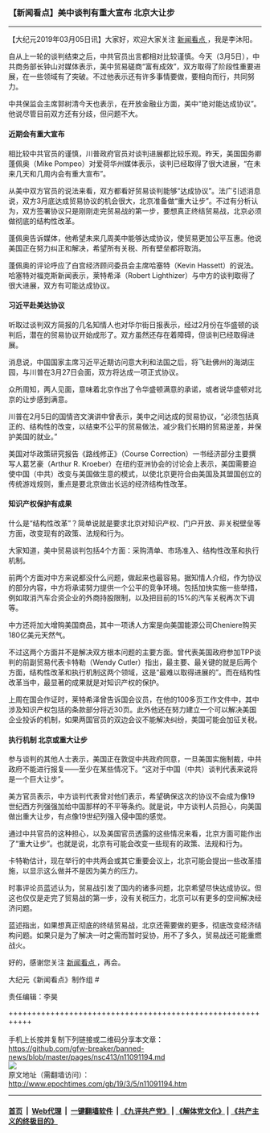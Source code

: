 ### 【新闻看点】美中谈判有重大宣布 北京大让步
------------------------

<p>
 【大纪元2019年03月05日讯】大家好，欢迎大家关注
 <a href="http://www.epochtimes.com/gb/tag/%E6%96%B0%E9%97%BB%E7%9C%8B%E7%82%B9.html">
  新闻看点
 </a>
 ，我是李沐阳。
</p>
<p>
 自从上一轮的谈判结束之后，中共官员出言都相对比较谨慎。今天（3月5日），中共商务部长钟山对媒体表示，美中贸易磋商“富有成效”，双方取得了阶段性重要进展，在一些领域有了突破。不过他表示还有许多事情要做，要相向而行，共同努力。
</p>
<p>
 中共保监会主席郭树清今天也表示，在开放金融业方面，美中“绝对能达成协议”。他说尽管目前双方还有分歧，但问题不大。
</p>
<h4>
 近期会有重大宣布
</h4>
<p>
 相比较中共官员的谨慎，川普政府官员对谈判进展都比较乐观。昨天，美国国务卿蓬佩奥（Mike Pompeo）对爱荷华州媒体表示，谈判已经取得了很大进展，“在未来几天和几周内会有重大宣布”。
</p>
<p>
 从美中双方官员的说法来看，双方都看好贸易谈判能够“达成协议”。法广引述消息说，双方3月底达成贸易协议的机会很大，北京准备做“重大让步”。不过有分析认为，双方签署协议只是刚刚走完贸易战的第一步，要想真正终结贸易战，北京必须做彻底的结构性改革。
</p>
<p>
 蓬佩奥告诉媒体，他希望未来几周美中能够达成协议，使贸易更加公平互惠。他说美国正在努力纠正和解决，希望所有关税、所有壁垒都将取消。
</p>
<p>
 蓬佩奥的评论呼应了白宫经济顾问委员会主席哈塞特（Kevin Hassett）的说法。哈塞特对福克斯新闻表示，莱特希泽（Robert Lighthizer）与中方的谈判取得了很大进展，双方有可能达成协议。
</p>
<h4>
 习近平赴美达协议
</h4>
<p>
 听取过谈判双方简报的几名知情人也对华尔街日报表示，经过2月份在华盛顿的谈判后，潜在的贸易协议开始成形了。双方虽然还存在着障碍，但谈判已经取得进展。
</p>
<p>
 消息说，中国国家主席习近平近期访问意大利和法国之后，将飞赴佛州的海湖庄园，与川普在3月27日会面，双方将达成一项正式协议。
</p>
<p>
 众所周知，两人见面，意味着北京作出了令华盛顿满意的承诺，或者说华盛顿对北京的让步感到满意。
</p>
<p>
 川普在2月5日的国情咨文演讲中曾表示，美中之间达成的贸易协议，“必须包括真正的、结构性的改变，以结束不公平的贸易做法，减少我们长期的贸易逆差，并保护美国的就业。”
</p>
<p>
 美国对华政策研究报告《路线修正》（Course Correction）一书经济部分主要撰写人葛艺豪（Arthur R. Kroeber）在纽约亚洲协会的讨论会上表示，美国需要迫使中国（中共）改变与美国做生意的模式，以使北京更符合由美国及其盟国创立的传统游戏规则，重点是要北京做出长远的经济结构性改革。
</p>
<h4>
 知识产权保护有成果
</h4>
<p>
 什么是“结构性改革”？简单说就是要求北京对知识产权、门户开放、非关税壁垒等方面，改变现有的政策、法规和行为。
</p>
<p>
 大家知道，美中贸易谈判包括4个方面：采购清单、市场准入、结构性改革和执行机制。
</p>
<p>
 前两个方面对中方来说都没什么问题，做起来也最容易。据知情人介绍，作为协议的部分内容，中方将承诺努力提供一个公平的竞争环境。包括加快实施一些举措，例如取消汽车合资企业的外商持股限制，以及把目前的15%的汽车关税再次下调等。
</p>
<p>
 中方还将加大增购美国商品，其中一项诱人方案是向美国能源公司Cheniere购买180亿美元天然气。
</p>
<p>
 不过这两个方面并不是解决双方根本问题的主要方面。曾代表美国政府参加TPP谈判的前副贸易代表卡特勒（Wendy Cutler）指出，最主要、最关键的就是后两个方面，结构性改革和执行机制这两个领域，这是“最难以取得进展的”。而在结构性改革当中，最显著的成果就是对知识产权的保护。
</p>
<p>
 上周在国会作证时，莱特希泽曾告诉国会议员，在他的100多页工作文件中，其中涉及知识产权包括的条款部分将近30页。此外他还在努力建立一个可以解决美国企业投诉的机制，如果两国官员的双边会议不能解决纠纷，美国可能会加征关税。
</p>
<h4>
 执行机制 北京或重大让步
</h4>
<p>
 参与谈判的其他人士表示，美国正在敦促中共政府同意，一旦美国实施制裁，中共政府不能进行报复——至少在某些情况下。“这对于中国（中共）谈判代表来说将是一个巨大让步”。
</p>
<p>
 美方官员表示，中方谈判代表曾对他们表示，希望确保这次的协议不会成为像19世纪西方列强强加给中国那样的不平等条约。就是说，中方谈判人员担心，向美国做出重大让步，有点像19世纪列强入侵中国的感觉。
</p>
<p>
 通过中共官员的这种担心，以及美国官员透露的这些情况来看，北京方面可能作出了“重大让步”。也就是说，北京有可能会改变一些现有的政策、法规和行为。
</p>
<p>
 卡特勒估计，现在举行的中共两会或其它重要会议上，北京可能会提出一些改革措施，以显示这么做并不是因为美方的压力。
</p>
<p>
 时事评论员蓝述认为，贸易战引发了国内的诸多问题，北京希望尽快达成协议。但这也仅仅是走完了贸易战的第一步，没有关税压力，北京可以有更多的空间解决经济问题。
</p>
<p>
 蓝述指出，如果想真正彻底的终结贸易战，北京还需要做的更多，彻底改变经济结构问题。如果只是为了解决一时之需而暂时妥协，用不了多久，贸易战还可能重燃战火。
</p>
<p>
 好的，感谢您关注
 <a href="http://www.epochtimes.com/gb/tag/%E6%96%B0%E9%97%BB%E7%9C%8B%E7%82%B9.html">
  新闻看点
 </a>
 ，再会。
</p>
<p>
 大纪元《新闻看点》制作组 #
</p>
<p>
 责任编辑：李昊
</p>

+++++++++++++++++++++++++++++++++++++++++++++++++++++++++++<br/><br/>
手机上长按并复制下列链接或二维码分享本文章：<br/>
https://github.com/gfw-breaker/banned-news/blob/master/pages/nsc413/n11091194.md <br/>
<a href='https://github.com/gfw-breaker/banned-news/blob/master/pages/nsc413/n11091194.md'><img src='https://github.com/gfw-breaker/banned-news/blob/master/pages/nsc413/n11091194.md.png'/></a> <br/>
原文地址（需翻墙访问）：http://www.epochtimes.com/gb/19/3/5/n11091194.htm


------------------------
#### [首页](https://github.com/gfw-breaker/banned-news/blob/master/README.md) &nbsp;|&nbsp; [Web代理](https://github.com/labour-camp/helloworld) &nbsp;|&nbsp; [一键翻墙软件](https://github.com/gfw-breaker/nogfw/blob/master/README.md) &nbsp;| [《九评共产党》](https://github.com/gfw-breaker/9ping.md/blob/master/README.md#九评之一评共产党是什么) | [《解体党文化》](https://github.com/gfw-breaker/jtdwh.md/blob/master/README.md) | [《共产主义的终极目的》](https://github.com/gfw-breaker/gczydzjmd.md/blob/master/README.md)


